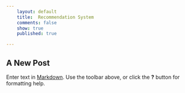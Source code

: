 ```yaml
---
    layout: default
    title:  Recommendation System 
    comments: false
    show: true
    published: true

---
```



## A New Post

Enter text in [Markdown](http://daringfireball.net/projects/markdown/). Use the toolbar above, or click the **?** button for formatting help.
